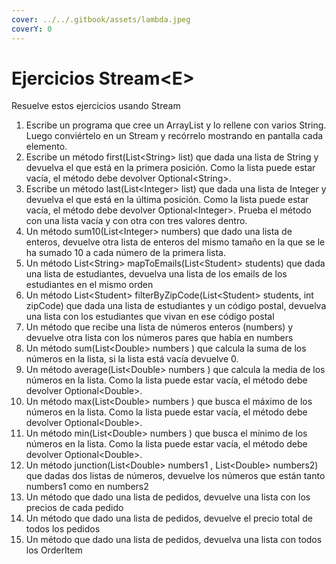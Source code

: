 ```yaml
---
cover: ../../.gitbook/assets/lambda.jpeg
coverY: 0
---
```


# Ejercicios Stream\<E>

Resuelve estos ejercicios usando Stream

1. Escribe un programa que cree un ArrayList y lo rellene con varios String. Luego conviértelo en un Stream y recórrelo mostrando en pantalla cada elemento.
2. Escribe un método first(List\<String> list) que dada una lista de String y devuelva el que está en la primera posición. Como la lista puede estar vacía, el método debe devolver Optional\<String>.
3. Escribe un método last(List\<Integer> list) que dada una lista de Integer y devuelva el que está en la última posición. Como la lista puede estar vacía, el método debe devolver Optional\<Integer>. Prueba el método con una lista vacía y con otra con tres valores dentro.
4. Un método sum10(List\<Integer> numbers) que dado una lista de enteros, devuelve otra lista de enteros del mismo tamaño en la que se le ha sumado 10 a cada número de la primera lista.
5. Un método List\<String> mapToEmails(List\<Student> students) que dada una lista de estudiantes, devuelva una lista de los emails de los estudiantes en el mismo orden
6. Un método List\<Student> filterByZipCode(List\<Student> students, int zipCode) que dada una lista de estudiantes y un código postal, devuelva una lista con los estudiantes que vivan en ese código postal
7. Un método que recibe una lista de números enteros (numbers) y devuelve otra lista con los números pares que había en numbers
8. Un método sum(List\<Double> numbers ) que calcula la suma de los números en la lista, si la lista está vacía devuelve 0.
9. Un método average(List\<Double> numbers ) que calcula la media de los números en la lista. Como la lista puede estar vacía, el método debe devolver Optional\<Double>.
10. Un método max(List\<Double> numbers ) que busca el máximo de los números en la lista. Como la lista puede estar vacía, el método debe devolver Optional\<Double>.
11. Un método min(List\<Double> numbers ) que busca el mínimo de los números en la lista. Como la lista puede estar vacía, el método debe devolver Optional\<Double>.
12. Un método junction(List\<Double> numbers1 , List\<Double> numbers2) que dadas dos listas de números, devuelve los números que están tanto numbers1 como en numbers2
13. Un método que dado una lista de pedidos, devuelve una lista con los precios de cada pedido
14. Un método que dado una lista de pedidos, devuelve el precio total de todos los pedidos
15. Un método que dado una lista de pedidos, devuelva una lista con todos los OrderItem
